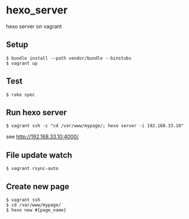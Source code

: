 # hexo_server
hexo server on vagrant

## Setup

```sh-session
$ bundle install --path vendor/bundle --binstubs
$ vagrant up
```

## Test

```sh-session
$ rake spec
```

## Run hexo server

```sh-session
$ vagrant ssh -c "cd /var/www/mypage/; hexo server -i 192.168.33.10"
```

see http://192.168.33.10:4000/

## File update watch

```sh-sessio
$ vagrant rsync-auto
```

## Create new page

```sh-session
$ vagrant ssh
$ cd /var/www/mypage/
$ hexo new #{page_name}
```
